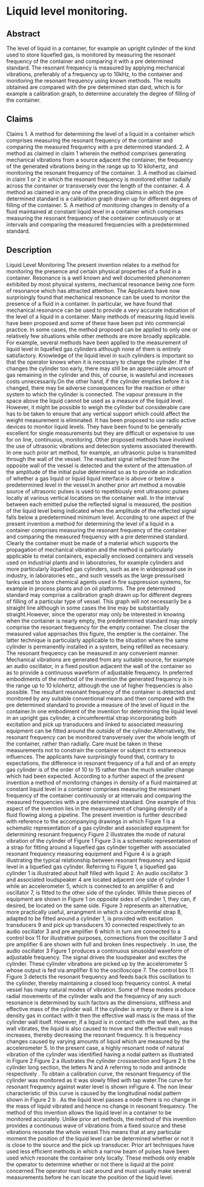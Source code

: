 # Liquid level monitoring.

## Abstract
The level of liquid in a container, for example an upright cylinder of the kind used to store liquefied gas, is monitored by measuring the resonant frequency of the container and comparing it with a pre determined standard. The resonant frequency is measured by applying mechanical vibrations, preferably of a frequency up to 10kHz, to the container and monitoring the resonant frequency using known methods. The results obtained are compared with the pre determined stan dard, which is for example a calibration graph, to determine accurately the degree of filling of the container.

## Claims
Claims 1. A method for determining the level of a liquid in a container which comprises measuring the resonant frequency of the container and comparing the measured frequency with a pre determined standard. 2. A method as claimed in claim 1 wherein the method comprises generating mechanical vibrations from a source adjacent the container, the frequency of the generated vibrations being in the range up to 10 kilohertz, and monitoring the resonant frequency of the container. 3. A method as claimed in claim 1 or 2 in which the resonant frequency is monitored either radially across the container or transversely over the length of the container. 4. A method as claimed in any one of the preceding claims in which the pre determined standard is a calibration graph drawn up for different degrees of filling of the container. 5. A method of monitoring changes in density of a fluid maintained at constant liquid level in a container which comprises measuring the resonant frequency of the container continuously or at intervals and comparing the measured frequencies with a predetermined standard.

## Description
Liquid Level Monitoring The present invention relates to a method for monitoring the presence and certain physical properties of a fluid in a container. Resonance is a well known and well documented phenonomen exhibited by most physical systems, mechanical resonance being one form of resonance which has attracted attention. The Applicants have now surprisingly found that mechanical resonance can be used to monitor the presence of a fluid in a container. In particular, we have found that mechanical resonance can be used to provide a very accurate indication of the level of a liquid in a container. Many methods of measuring liquid levels have been proposed and some of these have been put into commercial practice. In some cases, the method proposed can be applied to only one or relatively few situations while other methods are more broadly applicable. For example, several methods have been applied to the measurement of liquid level in liquefied gas cylinders although none of them is entirely satisfactory. Knowledge of the liquid level in such cylinders is important so that the operator knows when it is necessary to change the cylinder. If he changes the cylinder too early, there may still be an appreciable amount of gas remaining in the cylinder and this, of course, is wasteful and increases costs unnecessarily.On the other hand, if the cylinder empties before it is changed, there may be adverse consequences for the reaction or other system to which the cylinder is connected. The vapour pressure in the space above the liquid cannot be used as a measure of the liquid level. However, it might be possible to weigh the cylinder but considerable care has to be taken to ensure that any vertical support which could affect the weight measurement is eliminated. It has been proposed to use radio active devices to monitor liquid levels. They have been found to be generally excellent for single measurements but they are difficult or expensive to use for on line, continuous, monitoring. Other proposed methods have involved the use of ultrasonic vibrations and detection systems associated therewith. In one such prior art method, for example, an ultrasonic pulse is transmitted through the wall of the vessel. The resultant signal reflected from the opposite wall of the vessel is detected and the extent of the attenuation of the amplitude of the initial pulse determined so as to provide an indication of whether a gas liquid or liquid liquid interface is above or below a predetermined level in the vessel.In another prior art method a movable source of ultrasonic pulses is used to repetitiously emit ultrasonic pulses locally at various vertical locations on the container wall. In the interval between each emitted pulse the reflected signal is measured, the position of the liquid level being indicated when the amplitude of the reflected signal falls below a predetermined minimum level. According to one aspect of the present invention a method for determining the level of a liquid in a container comprises measuring the resonant frequency of the container and comparing the measured frequency with a pre determined standard. Clearly the container must be made of a material which supports the propagation of mechanical vibration and the method is particularly applicable to metal containers, especially enclosed containers and vessels used on industrial plants and in laboratories, for example cylinders and more particularly liquefied gas cylinders, such as are in widespread use in industry, in laboratories etc., and such vessels as the large pressurised tanks used to store chemical agents used in fire suppression systems, for example in process plants and on oil platforms. The pre determined standard may comprise a calibration graph drawn up for different degrees of filling of a particular type of vessel. This graph will not necessarily be a straight line although in some cases the line may be substantially straight.However, since the operator may only be interested in knowing when the container is nearly empty, the predetermined standard may simply comprise the resonant frequency for the empty container. The closer the measured value approaches this figure, the emptier is the container. The latter technique is particularly applicable to the situation where the same cylinder is permanently installed in a system, being refilled as necessary. The resonant frequency can be measured in any convenient manner. Mechanical vibrations are generated from any suitable source, for example an audio oscillator, in a fixed position adjacent the wall of the container so as to provide a continuous waveform of adjustable frequency. In preferred embodiments of the method of the invention the generated frequency is in the range up to 10 kilohertz, although the use of higher frequencies is also possible. The resultant resonant frequency of the container is detected and monitored by any suitable conventional means and then compared with the pre determined standard to provide a measure of the level of liquid in the container.In one embodiment of the invention for determining the liquid level in an upright gas cylinder, a circumferential strap incorporating both excitation and pick up transducers and linked to associated measuring equipment can be fitted around the outside of the cylinder.Alternatively, the resonant frequency can be monitored transversely over the whole length of the container, rather than radially. Care must be taken in these measurements not to constrain the container or subject it to extraneous influences. The applicants have surprisingly found that, contrary to expectations, the difference in resonant frequency of a full and of an empty gas cylinder is of the order of 10 to 15 rather than the much smaller change which had been expected. According to a further aspect of the present invention a method of monitoring changes in density of a fluid maintained at constant liquid level in a container comprises measuring the resonant frequency of the container continuously or at intervals and comparing the measured frequencies with a pre determined standard. One example of this aspect of the invention lies in the measurement of changing density of a fluid flowing along a pipeline. The present invention is further described with reference to the accompanying drawings in which Figure 1 is a schematic representation of a gas cylinder and associated equipment for determining resonant frequency Figure 2 illustrates the mode of natural vibration of the cylinder of Figure 1 Figure 3 is a schematic representation of a strap for fitting around a liquefied gas cylinder together with associated resonant frequency measuring equipment and Figure 4 is a graph illustrating the typical relationship between resonant frequency and liquid level in a liquefied gas cylinder. Referring to Figure 1, a liquefied gas cylinder 1 is illustrated about half filled with liquid 2. An audio oscillator 3 and associated loudspeaker 4 are located adjacent one side of cylinder 1 while an accelerometer 5, which is connected to an amplifier 6 and oscillator 7, is fitted to the other side of the cylinder. While these pieces of equipment are shown in Figure 1 on opposite sides of cylinder 1, they can, if desired, be located on the same side. Figure 3 represents an alternative, more practically useful, arrangment in which a circumferential strap 8, adapted to be fitted around a cylinder 1, is provided with excitation transducers 9 and pick up transducers 10 connected respectively to an audio oscillator 3 and pre amplifier 6 which in turn are connected to a control box 11 for illustrative purposes, connections from the oscillator 3 and pre amplifier 6 are shown with full and broken lines respectively . In use, the audio oscillator 3 Figure 1 produces a continuous sinusoidal waveform of adjustable frequency. The signal drives the loudspeaker and excites the cylinder. These cylinder vibrations are picked up by the accelerometer 5 whose output is fed via amplifier 6 to the oscilloscope 7. The control box 11 Figure 3 detects the resonant frequency and feeds back this oscillation to the cylinder, thereby maintaining a closed loop frequency control. A metal vessel has many natural modes of vibration. Some of these modes produce radial movements of the cylinder walls and the frequency of any such resonance is determined by such factors as the dimensions, stiffness and effective mass of the cylinder wall. If the cylinder is empty or there is a low density gas in contact with it then the effective wall mass is the mass of the cylinder wall itself. However, if a liquid is in contact with the wall then, as the wall vibrates, the liquid is also caused to move and the effective wall mass increases, thereby decreasing the resonant frequency. It is frequency changes caused by varying amounts of liquid which are measured by the accelerometer 5. In the present case, a highly resonant node of natural vibration of the cylinder was identified having a nodal pattern as illustrated in Figure 2 Figure 2 a illustrates the cylinder crosssection and figure 2 b the cylinder long section, the letters N and A referring to node and antinode respectively . To obtain a calibration curve, the resonant frequency of the cylinder was monitored as it was slowly filled with tap water.The curve for resonant frequency against water level is shown inFigure 4. The non linear characteristic of this curve is caused by the longitudinal nodal pattern shown in Figure 2 b . As the liquid level passes a node there is no change in the mass of liquid vibrated and hence no change in resonant frequency. The method of this invention allows the liquid level in a container to be monitored accurately. Unlike prior art methods, the method of this invention provides a continuous wave of vibrations from a fixed source and these vibrations resonate the whole vessel.This means that at any particular moment the position of the liquid level can be determined whether or not it is close to the source and the pick up transducer. Prior art techniques have used less efficient methods in which a narrow beam of pulses have been used which resonate the container only locally. These methods only enable the operator to determine whether or not there is liquid at the point concerned.The operator must cast around and must usually make several measurements before he can locate the position of the liquid level.